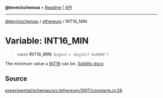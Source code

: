 **@tevm/schemas** • [Readme](../../README.md) \| [API](../../modules.md)

***

[@tevm/schemas](../../README.md) / [ethereum](../README.md) / INT16\_MIN

# Variable: INT16\_MIN

> **`const`** **INT16\_MIN**: `bigint` = `-BigInt('0x8000')`

The minimum value a [INT16](../type-aliases/INT16.md) can be.
[Solidity docs](https://docs.soliditylang.org/en/latest/types.html#integers)

## Source

[experimental/schemas/src/ethereum/SINT/constants.js:26](https://github.com/evmts/tevm-monorepo/blob/main/experimental/schemas/src/ethereum/SINT/constants.js#L26)
